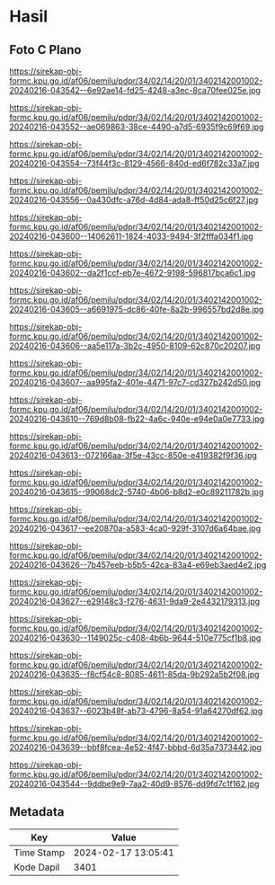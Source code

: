 # Hasil

## Foto C Plano

https://sirekap-obj-formc.kpu.go.id/af06/pemilu/pdpr/34/02/14/20/01/3402142001002-20240216-043542--6e92ae14-fd25-4248-a3ec-8ca70fee025e.jpg

https://sirekap-obj-formc.kpu.go.id/af06/pemilu/pdpr/34/02/14/20/01/3402142001002-20240216-043552--ae069863-38ce-4490-a7d5-6935f9c69f69.jpg

https://sirekap-obj-formc.kpu.go.id/af06/pemilu/pdpr/34/02/14/20/01/3402142001002-20240216-043554--73f44f3c-8129-4566-840d-ed6f782c33a7.jpg

https://sirekap-obj-formc.kpu.go.id/af06/pemilu/pdpr/34/02/14/20/01/3402142001002-20240216-043556--0a430dfc-a76d-4d84-ada8-ff50d25c6f27.jpg

https://sirekap-obj-formc.kpu.go.id/af06/pemilu/pdpr/34/02/14/20/01/3402142001002-20240216-043600--14062611-1824-4033-9494-3f2fffa034f1.jpg

https://sirekap-obj-formc.kpu.go.id/af06/pemilu/pdpr/34/02/14/20/01/3402142001002-20240216-043602--da2f1ccf-eb7e-4672-9198-596817bca6c1.jpg

https://sirekap-obj-formc.kpu.go.id/af06/pemilu/pdpr/34/02/14/20/01/3402142001002-20240216-043605--a6691975-dc86-40fe-8a2b-996557bd2d8e.jpg

https://sirekap-obj-formc.kpu.go.id/af06/pemilu/pdpr/34/02/14/20/01/3402142001002-20240216-043606--aa5e117a-3b2c-4950-8109-62c870c20207.jpg

https://sirekap-obj-formc.kpu.go.id/af06/pemilu/pdpr/34/02/14/20/01/3402142001002-20240216-043607--aa995fa2-401e-4471-97c7-cd327b242d50.jpg

https://sirekap-obj-formc.kpu.go.id/af06/pemilu/pdpr/34/02/14/20/01/3402142001002-20240216-043610--769d8b08-fb22-4a6c-940e-e94e0a0e7733.jpg

https://sirekap-obj-formc.kpu.go.id/af06/pemilu/pdpr/34/02/14/20/01/3402142001002-20240216-043613--072166aa-3f5e-43cc-850e-e419382f9f36.jpg

https://sirekap-obj-formc.kpu.go.id/af06/pemilu/pdpr/34/02/14/20/01/3402142001002-20240216-043615--99068dc2-5740-4b06-b8d2-e0c89211782b.jpg

https://sirekap-obj-formc.kpu.go.id/af06/pemilu/pdpr/34/02/14/20/01/3402142001002-20240216-043617--ee20870a-a583-4ca0-929f-3107d6a64bae.jpg

https://sirekap-obj-formc.kpu.go.id/af06/pemilu/pdpr/34/02/14/20/01/3402142001002-20240216-043626--7b457eeb-b5b5-42ca-83a4-e69eb3aed4e2.jpg

https://sirekap-obj-formc.kpu.go.id/af06/pemilu/pdpr/34/02/14/20/01/3402142001002-20240216-043627--e29148c3-f276-4631-9da9-2e4432179313.jpg

https://sirekap-obj-formc.kpu.go.id/af06/pemilu/pdpr/34/02/14/20/01/3402142001002-20240216-043630--1149025c-c408-4b6b-9644-510e775cf1b8.jpg

https://sirekap-obj-formc.kpu.go.id/af06/pemilu/pdpr/34/02/14/20/01/3402142001002-20240216-043635--f8cf54c8-8085-4611-85da-9b292a5b2f08.jpg

https://sirekap-obj-formc.kpu.go.id/af06/pemilu/pdpr/34/02/14/20/01/3402142001002-20240216-043637--6023b48f-ab73-4796-8a54-91a64270df62.jpg

https://sirekap-obj-formc.kpu.go.id/af06/pemilu/pdpr/34/02/14/20/01/3402142001002-20240216-043639--bbf8fcea-4e52-4f47-bbbd-6d35a7373442.jpg

https://sirekap-obj-formc.kpu.go.id/af06/pemilu/pdpr/34/02/14/20/01/3402142001002-20240216-043544--9ddbe9e9-7aa2-40d9-8576-dd9fd7c1f162.jpg


## Metadata

| Key        | Value               |
| ---------- | ------------------- |
| Time Stamp | 2024-02-17 13:05:41 |
| Kode Dapil | 3401                |



